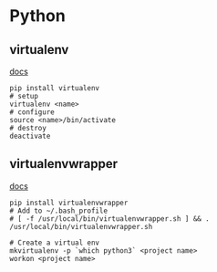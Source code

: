 Python
======

virtualenv
----------

[docs](https://virtualenv.pypa.io/en/stable/userguide/#usage)

```
pip install virtualenv
# setup
virtualenv <name>
# configure
source <name>/bin/activate
# destroy
deactivate
```

virtualenvwrapper
-----------------

[docs](http://virtualenvwrapper.readthedocs.io/en/latest/)

```
pip install virtualenvwrapper
# Add to ~/.bash_profile
# [ -f /usr/local/bin/virtualenvwrapper.sh ] && . /usr/local/bin/virtualenvwrapper.sh

# Create a virtual env
mkvirtualenv -p `which python3` <project name>
workon <project name>
```
